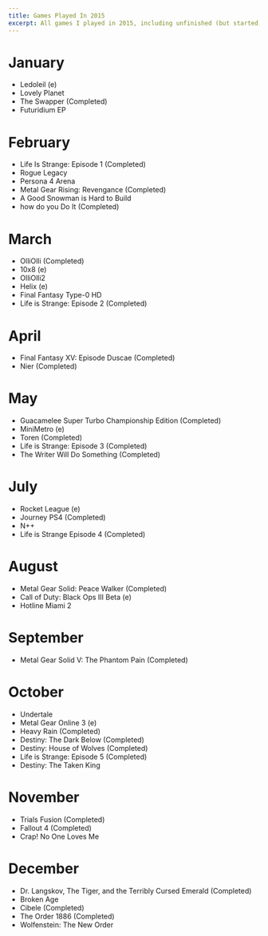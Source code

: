 ```yaml
---
title: Games Played In 2015
excerpt: All games I played in 2015, including unfinished (but started)
---
```


# January
- Ledoleil (e)
- Lovely Planet
- The Swapper (Completed)
- Futuridium EP

# February
- Life Is Strange: Episode 1 (Completed)
- Rogue Legacy
- Persona 4 Arena
- Metal Gear Rising: Revengance (Completed)
- A Good Snowman is Hard to Build
- how do you Do It (Completed)

# March
- OlliOlli (Completed)
- 10x8 (e)
- OlliOlli2
- Helix (e)
- Final Fantasy Type-0 HD
- Life is Strange: Episode 2 (Completed)

# April
- Final Fantasy XV: Episode Duscae (Completed)
- Nier (Completed)

# May
- Guacamelee Super Turbo Championship Edition (Completed)
- MiniMetro (e)
- Toren (Completed)
- Life is Strange: Episode 3 (Completed)
- The Writer Will Do Something (Completed)

# July
- Rocket League (e)
- Journey PS4 (Completed)
- N++
- Life is Strange Episode 4 (Completed)

# August
- Metal Gear Solid: Peace Walker (Completed)
- Call of Duty: Black Ops III Beta (e)
- Hotline Miami 2

# September
- Metal Gear Solid V: The Phantom Pain (Completed)

# October
- Undertale
- Metal Gear Online 3 (e)
- Heavy Rain (Completed)
- Destiny: The Dark Below (Completed)
- Destiny: House of Wolves (Completed)
- Life is Strange: Episode 5 (Completed)
- Destiny: The Taken King

# November
- Trials Fusion (Completed)
- Fallout 4 (Completed)
- Crap! No One Loves Me

# December
- Dr. Langskov, The Tiger, and the Terribly Cursed Emerald (Completed)
- Broken Age
- Cibele (Completed)
- The Order 1886 (Completed)
- Wolfenstein: The New Order